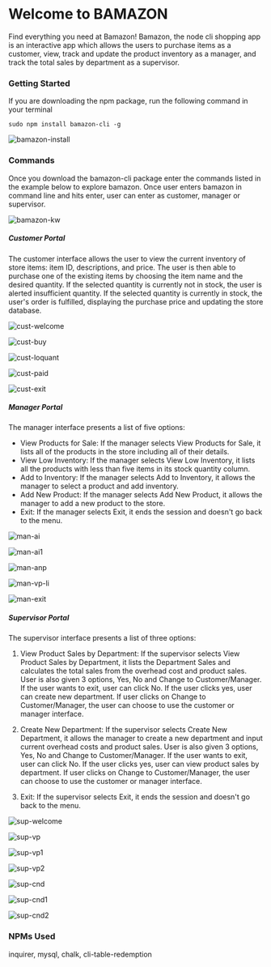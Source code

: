 # Welcome to BAMAZON

Find everything you need at Bamazon! Bamazon, the node cli shopping app is an interactive app which allows the users to purchase items as a customer, view, track and update the product inventory as a manager, and track the total sales by department as a supervisor.

### Getting Started

If you are downloading the npm package, run the following command in your terminal

```
sudo npm install bamazon-cli -g
```
![bamazon-install](https://user-images.githubusercontent.com/28829258/53318834-8c385100-389e-11e9-9cc4-4a9383386b91.png)

### Commands

Once you download the bamazon-cli package enter the commands listed in the example below to explore bamazon. Once user enters bamazon in command line and hits enter, user can enter as customer, manager or supervisor.

![bamazon-kw](https://user-images.githubusercontent.com/28829258/53320383-8b55ee00-38a3-11e9-9026-891112d3b2c3.png)

##### Customer Portal

The customer interface allows the user to view the current inventory of store items: item ID, descriptions, and price. The user is then able to purchase one of the existing items by choosing the item name and the desired quantity. If the selected quantity is currently not in stock, the user is alerted insufficient quantity. If the selected quantity is currently in stock, the user's order is fulfilled, displaying the purchase price and updating the store database.


![cust-welcome](https://user-images.githubusercontent.com/28829258/53321447-88103180-38a6-11e9-9ba4-f9e6b864236c.png)

![cust-buy](https://user-images.githubusercontent.com/28829258/53321458-8e9ea900-38a6-11e9-94d0-ac11f15676ff.png)

![cust-loquant](https://user-images.githubusercontent.com/28829258/53321465-92323000-38a6-11e9-8a8f-8ce765810090.png)

![cust-paid](https://user-images.githubusercontent.com/28829258/53321912-d07c1f00-38a7-11e9-9f32-17ecd78bd605.png)

![cust-exit](https://user-images.githubusercontent.com/28829258/53321921-d4a83c80-38a7-11e9-8b03-7b9d46d770d3.png)

##### Manager Portal

The manager interface presents a list of five options:

*  View Products for Sale: If the manager selects View Products for Sale, it lists all of the products in the    store including all of their details.
* View Low Inventory: If the manager selects View Low Inventory, it lists all the products with less than five items in its stock quantity column.
*  Add to Inventory: If the manager selects Add to Inventory, it allows the manager to select a product and add inventory.
*  Add New Product: If the manager selects Add New Product, it allows the manager to add a new product to the store.
*  Exit: If the manager selects Exit, it ends the session and doesn't go back to the menu.

![man-ai](https://user-images.githubusercontent.com/28829258/53323376-fe636280-38ab-11e9-8adf-f6e2fe6b31ed.png)

![man-ai1](https://user-images.githubusercontent.com/28829258/53323380-028f8000-38ac-11e9-8672-abcb8e73cbe8.png)

![man-anp](https://user-images.githubusercontent.com/28829258/53323384-058a7080-38ac-11e9-889c-f4953cb2fdfb.png)

![man-vp-li](https://user-images.githubusercontent.com/28829258/53323497-4bdfcf80-38ac-11e9-9538-a056be17bb24.png)

![man-exit](https://user-images.githubusercontent.com/28829258/53323505-4f735680-38ac-11e9-87cc-459346727fb4.png)

##### Supervisor Portal

The supervisor interface presents a list of three options:

1. View Product Sales by Department: If the supervisor selects View Product Sales by Department, it lists the Department Sales and calculates the total sales from the overhead cost and product sales. User is also given 3 options, Yes, No and Change to Customer/Manager. If the user wants to exit, user can click No. If the user clicks yes, user can create new department. If user clicks on Change to Customer/Manager, the user can choose to use the customer or manager interface.

2. Create New Department: If the supervisor selects Create New Department, it allows the manager to create a new department and input current overhead costs and product sales. User is also given 3 options, Yes, No and Change to Customer/Manager. If the user wants to exit, user can click No. If the user clicks yes, user can view product sales by department. If user clicks on Change to Customer/Manager, the user can choose to use the customer or manager interface.

3.  Exit: If the supervisor selects Exit, it ends the session and doesn't go back to the menu.

![sup-welcome](https://user-images.githubusercontent.com/28829258/53324875-e988ce00-38af-11e9-85a4-1557076e8959.png)

![sup-vp](https://user-images.githubusercontent.com/28829258/53324878-ec83be80-38af-11e9-9713-b41db80ba1be.png)

![sup-vp1](https://user-images.githubusercontent.com/28829258/53324882-f0174580-38af-11e9-8be8-c8a7537970b9.png)

![sup-vp2](https://user-images.githubusercontent.com/28829258/53324885-f3123600-38af-11e9-88ca-69936c349537.png)

![sup-cnd](https://user-images.githubusercontent.com/28829258/53325425-52247a80-38b1-11e9-8990-d36d9dbc6587.png)

![sup-cnd1](https://user-images.githubusercontent.com/28829258/53325426-52247a80-38b1-11e9-96d6-9be8f9285105.png)

![sup-cnd2](https://user-images.githubusercontent.com/28829258/53325427-52247a80-38b1-11e9-9512-8159268ec618.png)

### NPMs Used

inquirer, mysql, chalk, cli-table-redemption